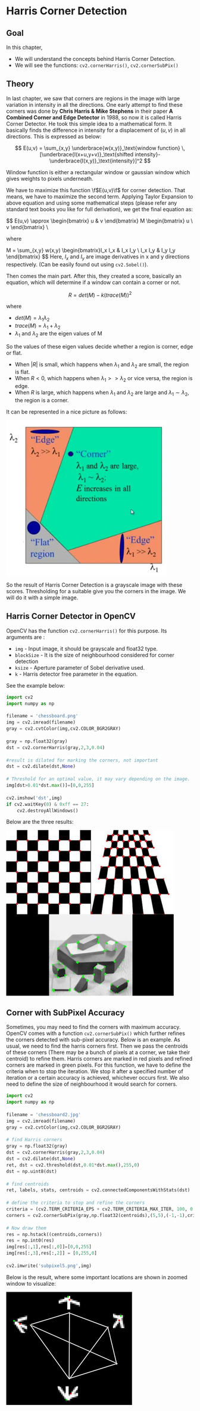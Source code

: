 # Harris Corner Detection 

## Goal

In this chapter,

-   We will understand the concepts behind Harris Corner Detection.
-   We will see the functions: `cv2.cornerHarris()`, `cv2.cornerSubPix()`

## Theory

In last chapter, we saw that corners are regions in the image with large variation in intensity in all the directions. One early attempt to find these corners was done by **Chris Harris & Mike Stephens** in their paper **A Combined Corner and Edge Detector** in 1988, so now it is called Harris Corner Detector. He took this simple idea to a mathematical form. It basically finds the difference in intensity for a displacement of $(u,v)$ in all directions. This is expressed as below:

$$
E(u,v) = \sum_{x,y} \underbrace{w(x,y)}_\text{window function} \, [\underbrace{I(x+u,y+v)}_\text{shifted intensity}-\underbrace{I(x,y)}_\text{intensity}]^2
$$

Window function is either a rectangular window or gaussian window which gives weights to pixels underneath.

We have to maximize this function \f$E(u,v)\f$ for corner detection. That means, we have to maximize the second term. Applying Taylor Expansion to above equation and using some mathematical steps (please refer any standard text books you like for full derivation), we get the final equation as:

$$
E(u,v) \approx \begin{bmatrix} u & v \end{bmatrix} M \begin{bmatrix} u \\ v \end{bmatrix} \\

where

M = \sum_{x,y} w(x,y) \begin{bmatrix}I_x I_x & I_x I_y \\ I_x I_y & I_y I_y \end{bmatrix}
$$
Here, $I_x$ and $I_y$ are image derivatives in x and y directions respectively. (Can be easily found
out using `cv2.Sobel()`).

Then comes the main part. After this, they created a score, basically an equation, which will
determine if a window can contain a corner or not.

$$
R = det(M) - k(trace(M))^2
$$

where
- $det(M) = \lambda_1 \lambda_2$
- $trace(M) = \lambda_1 + \lambda_2$
- $\lambda_1$ and $\lambda_2$ are the eigen values of M

So the values of these eigen values decide whether a region is corner, edge or flat.

-   When $|R|$ is small, which happens when $\lambda_1$ and $\lambda_2$ are small, the region is flat.
-   When $R<0$, which happens when $\lambda_1 >> \lambda_2$ or vice versa, the region is edge.
-   When $R$ is large, which happens when $\lambda_1$ and $\lambda_2$ are large and $\lambda_1 \sim \lambda_2$, the region is a corner.

It can be represented in a nice picture as follows:

![image](images/harris_region.jpg)

So the result of Harris Corner Detection is a grayscale image with these scores. Thresholding for a suitable give you the corners in the image. We will do it with a simple image.

## Harris Corner Detector in OpenCV

OpenCV has the function `cv2.cornerHarris()` for this purpose. Its arguments are :

- `img` - Input image, it should be grayscale and float32 type.
- `blockSize` - It is the size of neighbourhood considered for corner detection
- `ksize` - Aperture parameter of Sobel derivative used.
- `k` - Harris detector free parameter in the equation.

See the example below:
```python
import cv2
import numpy as np

filename = 'chessboard.png'
img = cv2.imread(filename)
gray = cv2.cvtColor(img,cv2.COLOR_BGR2GRAY)

gray = np.float32(gray)
dst = cv2.cornerHarris(gray,2,3,0.04)

#result is dilated for marking the corners, not important
dst = cv2.dilate(dst,None)

# Threshold for an optimal value, it may vary depending on the image.
img[dst>0.01*dst.max()]=[0,0,255]

cv2.imshow('dst',img)
if cv2.waitKey(0) & 0xff == 27:
    cv2.destroyAllWindows()
```
Below are the three results:

![image](images/harris_result.jpg)

## Corner with SubPixel Accuracy

Sometimes, you may need to find the corners with maximum accuracy. OpenCV comes with a function `cv2.cornerSubPix()` which further refines the corners detected with sub-pixel accuracy. Below is an example. As usual, we need to find the harris corners first. Then we pass the centroids of these corners (There may be a bunch of pixels at a corner, we take their centroid) to refine them. Harris corners are marked in red pixels and refined corners are marked in green pixels. For this function, we have to define the criteria when to stop the iteration. We stop it after a specified number of iteration or a certain accuracy is achieved, whichever occurs first. We also need to define the size of neighbourhood it would search for corners.
```python
import cv2
import numpy as np

filename = 'chessboard2.jpg'
img = cv2.imread(filename)
gray = cv2.cvtColor(img,cv2.COLOR_BGR2GRAY)

# find Harris corners
gray = np.float32(gray)
dst = cv2.cornerHarris(gray,2,3,0.04)
dst = cv2.dilate(dst,None)
ret, dst = cv2.threshold(dst,0.01*dst.max(),255,0)
dst = np.uint8(dst)

# find centroids
ret, labels, stats, centroids = cv2.connectedComponentsWithStats(dst)

# define the criteria to stop and refine the corners
criteria = (cv2.TERM_CRITERIA_EPS + cv2.TERM_CRITERIA_MAX_ITER, 100, 0.001)
corners = cv2.cornerSubPix(gray,np.float32(centroids),(5,5),(-1,-1),criteria)

# Now draw them
res = np.hstack((centroids,corners))
res = np.int0(res)
img[res[:,1],res[:,0]]=[0,0,255]
img[res[:,3],res[:,2]] = [0,255,0]

cv2.imwrite('subpixel5.png',img)
```
Below is the result, where some important locations are shown in zoomed window to visualize:

![image](images/subpixel3.png)
